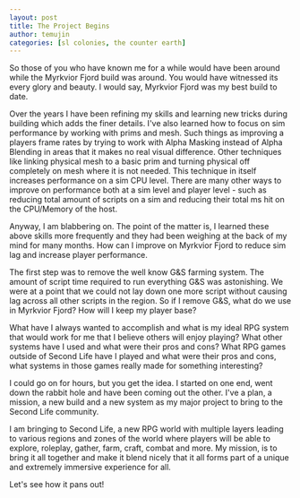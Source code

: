 ```yaml
---
layout: post
title: The Project Begins
author: temujin
categories: [sl colonies, the counter earth]
---
```


So those of you who have known me for a while would have been around while the Myrkvior Fjord build was around. You would have witnessed its every glory and beauty. I would say, Myrkvior Fjord was my best build to date. 

Over the years I have been refining my skills and learning new tricks during building which adds the finer details. I've also learned how to focus on sim performance by working with prims and mesh. Such things as improving a players frame rates by trying to work with Alpha Masking instead of Alpha Blending in areas that it makes no real visual difference. Other techniques like linking physical mesh to a basic prim and turning physical off completely on mesh where it is not needed. This technique in itself increases performance on a sim CPU level. There are many other ways to improve on performance both at a sim level and player level - such as reducing total amount of scripts on a sim and reducing their total ms hit on the CPU/Memory of the host.

Anyway, I am blabbering on. The point of the matter is, I learned these above skills more frequently and they had been weighing at the back of my mind for many months. How can I improve on Myrkvior Fjord to reduce sim lag and increase player performance. 

The first step was to remove the well know G&S farming system. The amount of script time required to run everything G&S was astonishing. We were at a point that we could not lay down one more script without causing lag across all other scripts in the region. So if I remove G&S, what do we use in Myrkvior Fjord? How will I keep my player base?

What have I always wanted to accomplish and what is my ideal RPG system that would work for me that I believe others will enjoy playing? What other systems have I used and what were their pros and cons? What RPG games outside of Second Life have I played and what were their pros and cons, what systems in those games really made for something interesting?

I could go on for hours, but you get the idea. I started on one end, went down the rabbit hole and have been coming out the other. I've a plan, a mission, a new build and a new system as my major project to bring to the Second Life community. 

I am bringing to Second Life, a new RPG world with multiple layers leading to various regions and zones of the world where players will be able to explore, roleplay, gather, farm, craft, combat and more. My mission, is to bring it all together and make it blend nicely that it all forms part of a unique and extremely immersive experience for all.

Let's see how it pans out! 